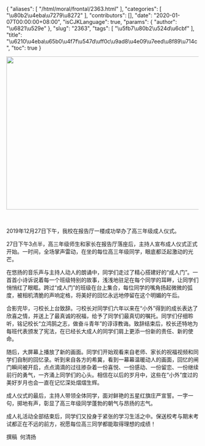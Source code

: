 {
    "aliases": [
        "/html/moral/frontal/2363.html"
    ],
    "categories": [
        "\u80b2\u4eba\u7279\u8272"
    ],
    "contributors": [],
    "date": "2020-01-07T00:00:00+08:00",
    "isCJKLanguage": true,
    "params": {
        "author": "\u6821\u529e"
    },
    "slug": "2363",
    "tags": [
        "\u5fb7\u80b2\u524d\u6cbf"
    ],
    "title": "\u6210\u4eba\u65b0\u4f7f\u547d\uff0c\u9ad8\u4e09\u7eed\u8f89\u714c",
    "toc": true
}


<img
    src="https://cdn.tfls.online/mirror/full/0f61469d3fc7f8cd43658cf732f1e73b808e7e57.jpg"
    style="display:block;margin-left:auto;margin-right:auto;"
    decoding="async"
    fetchpriority="auto"
    loading="lazy"
    height="400"
    width="600"
/>




     




2019年12月27日下午，我校在报告厅一楼成功举办了高三年级成人仪式。




27日下午3点半，高三年级师生和家长在报告厅落座后，主持人宣布成人仪式正式开始。一时间，全场掌声雷动，在坐的每位高三年级同学，眼底都泛起激动的光芒。




在悠扬的音乐声与主持人动人的朗诵中，同学们走过了精心搭建好的“成人门”。一首首小诗诉说着每一个班级特别的故事，浅浅地驻足在每个同学的耳畔，让同学们悄悄红了眼眶。跨过“成人门”的班级在台上集合，每位同学的嘴角扬起微微的弧度，被相机清脆的声响定格，将美好的回忆永远地停留在这个明媚的午后。




合影完毕，刁校长上台致辞。刁校长对同学们六年以来在“小外”得到的成长表达了欣喜之情，并送上了最真诚的祝福，给予了同学们最真切的嘱托。同学们仔细聆听，铭记校长“立鸿鹄之志，做奋斗青年”的谆谆教诲。致辞结束后，校长还特地为每班代表颁发了宪法，在已经长大成人的同学们肩上更添一份新的责任、新的使命。




随后，大屏幕上播放了新的画面。同学们开始观看来自老师、家长的祝福视频和同学们自制的回忆录。听到来自各方的希冀，看到一幕幕温暖动人的画面，回忆的闸门瞬间被开启，点点滴滴的过往掺杂着一份喜悦、一份感动、一份留恋、一份继续前行的勇气，一齐涌上同学们的心头。相信在以后的岁月中，这些在“小外”度过的美好岁月也会一直在记忆深处熠熠生辉。




成人仪式的最后，主持人带领全体同学，面对鲜艳的五星红旗庄严宣誓。一字一句，掷地有声，彰显了高三年级同学蓬勃的朝气与昂扬的志气。




成人礼活动全部结束后，同学们又投身于紧张的学习生活之中。保送校考与期末考试都正在不远的前方，祝愿每位高三同学都能取得理想的成绩！




撰稿  何清扬




  



